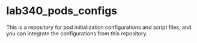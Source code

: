 # lab340_pods_configs

This is a repository for pod initialization configurations and script files, and you can integrate the configurations from this repository.
